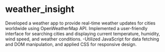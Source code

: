 # weather_insight
Developed a weather app to provide real-time weather updates for cities worldwide using  OpenWeatherMap API. Implemented a user-friendly interface for searching cities and displaying current temperature, humidity, wind speed, and weather conditions. -Utilized JavaScript for data fetching and DOM manipulation, and applied CSS for responsive design.
